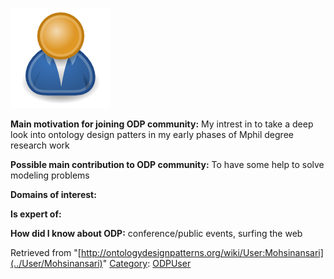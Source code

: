 [![Image:ODPUser.png](../images/a/a6/ODPUser.png)](../Image/ODPUser.png "Image:ODPUser.png")




  





__Main motivation for joining ODP community:__ My intrest in to take a deep look into ontology design patters in my early phases of Mphil degree research work


__Possible main contribution to ODP community:__ To have some help to solve modeling problems


__Domains of interest:__


  



__Is expert of:__


  

__How did I know about ODP:__ conference/public events, surfing the web






Retrieved from "[http://ontologydesignpatterns.org/wiki/User:Mohsinansari](../User/Mohsinansari)"
 [Category](http://ontologydesignpatterns.org/wiki/Special:Categories "Special:Categories"): [ODPUser](../Category/ODPUser "Category:ODPUser")